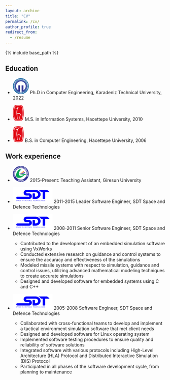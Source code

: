 ```yaml
---
layout: archive
title: "CV"
permalink: /cv/
author_profile: true
redirect_from:
  - /resume
---
```


{% include base_path %}

## Education

* <img src="/images/logo-ktu.png" alt="KTU" width="50" height="50"> Ph.D in Computer Engineering, Karadeniz Technical University, 2022

* <img src="/images/logo-hacettepe.png" alt="Hacettepe" width="34" height="50"> M.S. in Information Systems, Hacettepe University, 2010

* <img src="/images/logo-hacettepe.png" alt="Hacettepe" width="34" height="50"> B.S. in Computer Engineering, Hacettepe University, 2006

## Work experience

* <img src="/images/logo-giresun.png" alt="GRU" width="50" height="50"> 2015-Present: Teaching Assistant, Giresun University

* <img src="/images/logo-sdt.png" alt="SDT" width="125" height="50"> 2011-2015 Leader Software Engineer, SDT Space and Defence Technologies 

* <img src="/images/logo-sdt.png" alt="SDT" width="125" height="50"> 2008-2011 Senior Software Engineer, SDT Space and Defence Technologies 
  * Contributed to the development of an embedded simulation software using VxWorks
  * Conducted extensive research on guidance and control systems to ensure the accuracy and effectiveness of the simulations
  * Modeled missile systems with respect to simulation, guidance and control issues, utilizing advanced mathematical modeling techniques to create accurate simulations
  * Designed and developed software for embedded systems using C and C++


* <img src="/images/logo-sdt.png" alt="SDT" width="125" height="50"> 2005-2008 Software Engineer, SDT Space and Defence Technologies 
  * Collaborated with cross-functional teams to develop and implement a tactical environment simulation software that met client needs
  * Designed and developed software for Linux operating system
  * Implemented software testing procedures to ensure quality and reliability of software solutions
  * Integrated software with various protocols including High-Level Architecture (HLA) Protocol and Distributed Interactive Simulation (DIS) Protocol
  * Participated in all phases of the software development cycle, from planning to maintenance
